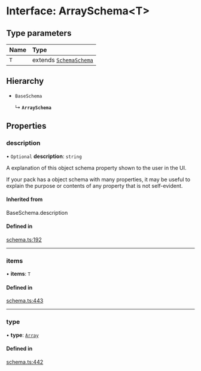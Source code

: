 # Interface: ArraySchema<T\>

## Type parameters

| Name | Type |
| :------ | :------ |
| `T` | extends [`Schema`](../types/Schema.md)[`Schema`](../types/Schema.md) |

## Hierarchy

- `BaseSchema`

  ↳ **`ArraySchema`**

## Properties

### description

• `Optional` **description**: `string`

A explanation of this object schema property shown to the user in the UI.

If your pack has a object schema with many properties, it may be useful to
explain the purpose or contents of any property that is not self-evident.

#### Inherited from

BaseSchema.description

#### Defined in

[schema.ts:192](https://github.com/coda/packs-sdk/blob/main/schema.ts#L192)

___

### items

• **items**: `T`

#### Defined in

[schema.ts:443](https://github.com/coda/packs-sdk/blob/main/schema.ts#L443)

___

### type

• **type**: [`Array`](../enums/ValueType.md#array)

#### Defined in

[schema.ts:442](https://github.com/coda/packs-sdk/blob/main/schema.ts#L442)
